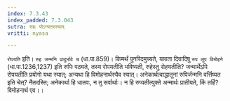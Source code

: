 ```yaml
---
index: 7.3.43
index_padded: 7.3.043
sutra: रुहः पोऽन्यतरस्याम्
vritti: nyasa

---
```

`रोपयति` इति। `रुह जन्मनि प्रादुर्भावे च` (धा.पा.859)। किमर्थं पुनरिदमुच्यते, यावता दिवादिषु `रुप लुप विमोहने` (धा.पा.1236,1237) इति रुपिः पठ्यते, तस्य रोपयतीति भविष्यती, रुहेस्तु रोहयतीति? जन्मार्थेऽपि रोपयतीति प्रयोगो यथा स्यात्; अन्यथा हि विमोहनार्थस्यैव स्यात्। अनेकार्थत्वाद्धातूनां रुपिर्जन्मनि वर्त्तिष्यत इति चेत्? नैतदस्ति; अनेकार्था हि धातवः, न तु सर्वार्थाः। न हि रुप्यतीत्युक्ते अन्मार्थः प्रातीयते, किं तर्हि? विमोहनार्थ एव।।